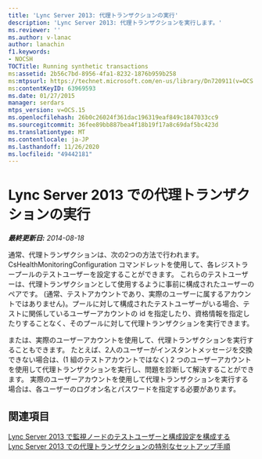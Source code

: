 ```yaml
---
title: 'Lync Server 2013: 代理トランザクションの実行'
description: 'Lync Server 2013: 代理トランザクションを実行します。'
ms.reviewer: ''
ms.author: v-lanac
author: lanachin
f1.keywords:
- NOCSH
TOCTitle: Running synthetic transactions
ms:assetid: 2b56c7bd-8956-4fa1-8232-1876b959b258
ms:mtpsurl: https://technet.microsoft.com/en-us/library/Dn720911(v=OCS.15)
ms:contentKeyID: 63969593
ms.date: 01/27/2015
manager: serdars
mtps_version: v=OCS.15
ms.openlocfilehash: 26b0c26024f361dac196319eaf849c1847033cc9
ms.sourcegitcommit: 36fee89bb887bea4f18b19f17a8c69daf5bc423d
ms.translationtype: MT
ms.contentlocale: ja-JP
ms.lasthandoff: 11/26/2020
ms.locfileid: "49442181"
---
```

# <a name="running-synthetic-transactions-in-lync-server-2013"></a>Lync Server 2013 での代理トランザクションの実行

<div data-xmlns="http://www.w3.org/1999/xhtml">

<div class="topic" data-xmlns="http://www.w3.org/1999/xhtml" data-msxsl="urn:schemas-microsoft-com:xslt" data-cs="https://msdn.microsoft.com/">

<div data-asp="https://msdn2.microsoft.com/asp">



</div>

<div id="mainSection">

<div id="mainBody">

<span> </span>

_**最終更新日:** 2014-08-18_

通常、代理トランザクションは、次の2つの方法で行われます。 CsHealthMonitoringConfiguration コマンドレットを使用して、各レジストラープールのテストユーザーを設定することができます。 これらのテストユーザーは、代理トランザクションとして使用するように事前に構成されたユーザーのペアです。 (通常、テストアカウントであり、実際のユーザーに属するアカウントではありません)。プールに対して構成されたテストユーザーがいる場合、テストに関係しているユーザーアカウントの id を指定したり、資格情報を指定したりすることなく、そのプールに対して代理トランザクションを実行できます。

または、実際のユーザーアカウントを使用して、代理トランザクションを実行することもできます。 たとえば、2人のユーザーがインスタントメッセージを交換できない場合は、(1 組のテストアカウントではなく) 2 つのユーザーアカウントを使用して代理トランザクションを実行し、問題を診断して解決することができます。 実際のユーザーアカウントを使用して代理トランザクションを実行する場合は、各ユーザーのログオン名とパスワードを指定する必要があります。

<div>

## <a name="see-also"></a>関連項目


[Lync Server 2013 で監視ノードのテストユーザーと構成設定を構成する](lync-server-2013-configuring-watcher-node-test-users-and-configuration-settings.md)  
[Lync Server 2013 での代理トランザクションの特別なセットアップ手順](lync-server-2013-special-setup-instructions-for-synthetic-transactions.md)  
  

</div>

</div>

<span> </span>

</div>

</div>

</div>

